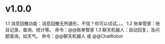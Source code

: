 ﻿# v1.0.0

1.1 消息回撤功能：消息回撤无所遁形，不信？你可以试试。。。
1.2 账单管家：账目记录、查询、统计等。  命令：@@账单管家
1.3 聊天机器人：自动回复，及问题查询，如天气。 命令：@@聊天机器人 或 @@ChatRobot